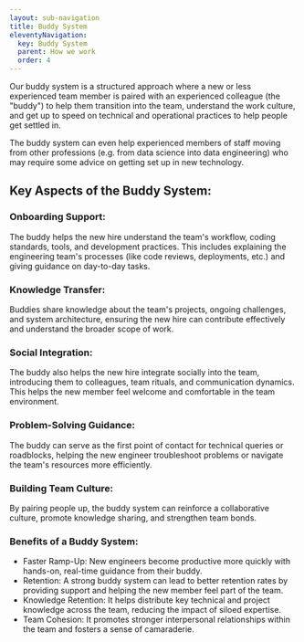 ```yaml
---
layout: sub-navigation
title: Buddy System
eleventyNavigation:
  key: Buddy System
  parent: How we work
  order: 4
---
```


Our buddy system is a structured approach where a new or less experienced team member is paired with an experienced colleague (the "buddy") to help them transition into the team, understand the work culture, and get up to speed on technical and operational practices to help people get settled in. 

The buddy system can even help experienced members of staff moving from other professions (e.g. from data science into data engineering) who may require some advice on getting set up in new technology.

## Key Aspects of the Buddy System:


### Onboarding Support:

The buddy helps the new hire understand the team's workflow, coding standards, tools, and development practices. This includes explaining the engineering team's processes (like code reviews, deployments, etc.) and giving guidance on day-to-day tasks.

### Knowledge Transfer:

Buddies share knowledge about the team's projects, ongoing challenges, and system architecture, ensuring the new hire can contribute effectively and understand the broader scope of work.

### Social Integration:

The buddy also helps the new hire integrate socially into the team, introducing them to colleagues, team rituals, and communication dynamics. This helps the new member feel welcome and comfortable in the team environment.

### Problem-Solving Guidance:

The buddy can serve as the first point of contact for technical queries or roadblocks, helping the new engineer troubleshoot problems or navigate the team's resources more efficiently.

### Building Team Culture:

By pairing people up, the buddy system can reinforce a collaborative culture, promote knowledge sharing, and strengthen team bonds.

### Benefits of a Buddy System:

* Faster Ramp-Up: New engineers become productive more quickly with hands-on, real-time guidance from their buddy.
* Retention: A strong buddy system can lead to better retention rates by providing support and helping the new member feel part of the team.
* Knowledge Retention: It helps distribute key technical and project knowledge across the team, reducing the impact of siloed expertise.
* Team Cohesion: It promotes stronger interpersonal relationships within the team and fosters a sense of camaraderie.
